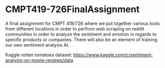 # CMPT419-726FinalAssignment
A final assignment for CMPT 419/726 where we put together various tools from different locations in order to perfrom web scraping on reddit communities in order to analyze the sentiment and emotion in regards to specific products or companies. There will also be an element of training our own sentiment analysis AI. 


Kaggle rotten tomatoes dataset: https://www.kaggle.com/c/sentiment-analysis-on-movie-reviews/data
